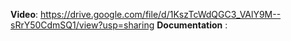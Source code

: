 **Video**: https://drive.google.com/file/d/1KszTcWdQGC3_VAlY9M--sRrY50CdmSQ1/view?usp=sharing
**Documentation** : 
